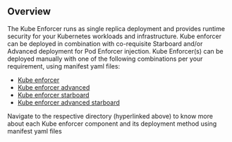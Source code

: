 ## Overview

The Kube Enforcer runs as single replica deployment and provides runtime security for your Kubernetes workloads and infrastructure. Kube enforcer can be deployed in combination with co-requisite Starboard and/or Advanced deployment for Pod Enforcer injection. Kube Enforcer(s) can be deployed manually with one of the following combinations per your requirement, using manifest yaml files:

* [Kube enforcer](https://github.com/KoppulaRajender/deployments/tree/6.5_dev/2_enforcers/kube_enforcer/manifests/kube-enforcer)
* [Kube enforcer advanced](https://github.com/KoppulaRajender/deployments/tree/6.5_dev/2_enforcers/kube_enforcer/manifests/kube_enforcer_advanced)
* [Kube enforcer starboard](https://github.com/KoppulaRajender/deployments/tree/6.5_dev/2_enforcers/kube_enforcer/manifests/kube_enforcer_starboard)
* [Kube enforcer advanced starboard](https://github.com/KoppulaRajender/deployments/tree/6.5_dev/2_enforcers/kube_enforcer/manifests/kube_enforcer_advanced_starboard)

Navigate to the respective directory (hyperlinked above) to know more about each Kube enforcer component and its deployment method using manifest yaml files